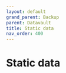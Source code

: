 ```yaml
---
layout: default
grand_parent: Backup
parent: Datavault
title: Static data
nav_order: 400
---
```


# Static data
